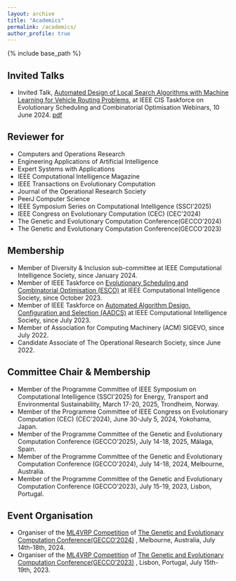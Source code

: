 ```yaml
---
layout: archive
title: "Academics"
permalink: /academics/
author_profile: true
---
```


{% include base_path %}

Invited Talks
----
- Invited Talk, [Automated Design of Local Search Algorithms with Machine Learning for Vehicle Routing Problems](https://homepages.ecs.vuw.ac.nz/~yimei/ieee-tf-esco/ecso-webinars.html), at IEEE CIS Taskforce on Evolutionary Scheduling and Combinatorial Optimisation Webinars, 10 June 2024. [pdf](../files/ESCO20240610Share.pdf)

Reviewer for
----
- Computers and Operations Research
- Engineering Applications of Artificial Intelligence
- Expert Systems with Applications
- IEEE Computational Intelligence Magazine
- IEEE Transactions on Evolutionary Computation
- Journal of the Operational Research Society
- PeerJ Computer Science
- IEEE Symposium Series on Computational Intelligence (SSCI'2025)
- IEEE Congress on Evolutionary Computation (CEC) (CEC'2024)
- The Genetic and Evolutionary Computation Conference(GECCO’2024)
- The Genetic and Evolutionary Computation Conference(GECCO’2023)

Membership
----
- Member of Diversity & Inclusion sub-committee at IEEE Computational Intelligence Society, since January 2024.
- Member of IEEE Taskforce on [Evolutionary Scheduling and Combinatorial Optimisation (ESCO)](https://homepages.ecs.vuw.ac.nz/~yimei/ieee-tf-esco/) at IEEE Computational Intelligence Society, since October 2023.
- Member of IEEE Taskforce on [Automated Algorithm Design, Configuration and Selection (AADCS)](https://sites.google.com/view/ieeeaadcs) at IEEE Computational Intelligence Society, since July 2023.
- Member of Association for Computing Machinery (ACM) SIGEVO, since July 2022.
- Candidate Associate of The Operational Research Society, since June 2022.

Committee Chair & Membership
----
- Member of the Programme Committee of IEEE Symposium on Computational Intelligence (SSCI'2025) for Energy, Transport and Environmental Sustainability, March 17-20, 2025, Trondheim, Norway.
- Member of the Programme Committee of IEEE Congress on Evolutionary Computation (CEC) (CEC'2024), June 30-July 5, 2024, Yokohama, Japan.
- Member of the Programme Committee of the Genetic and Evolutionary Computation Conference (GECCO'2025), July 14-18, 2025, Málaga, Spain.
- Member of the Programme Committee of the Genetic and Evolutionary Computation Conference (GECCO'2024), July 14-18, 2024, Melbourne, Australia. 
- Member of the Programme Committee of the Genetic and Evolutionary Computation Conference (GECCO'2023), July 15-19, 2023, Lisbon, Portugal.

Event Organisation
----
- Organiser of the [ML4VRP Competition](https://sites.google.com/view/ml4vrp?pli=1) of [The Genetic and Evolutionary Computation Conference(GECCO’2024)](https://gecco-2024.sigevo.org/Competitions) , Melbourne, Australia, July 14th-18th, 2024. 
- Organiser of the [ML4VRP Competition](https://sites.google.com/view/ml4vrp?pli=1) of [The Genetic and Evolutionary Computation Conference(GECCO’2023)](https://gecco-2023.sigevo.org/HomePage) , Lisbon, Portugal, July 15th-19th, 2023.